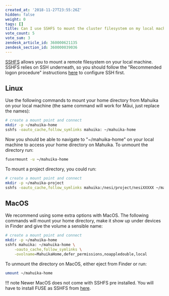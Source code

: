 ```yaml
---
created_at: '2018-11-27T23:55:26Z'
hidden: false
weight: 0
tags: []
title: Can I use SSHFS to mount the cluster filesystem on my local machine?
vote_count: 5
vote_sum: 3
zendesk_article_id: 360000621135
zendesk_section_id: 360000039036
---
```


[SSHFS](https://github.com/libfuse/sshfs) allows you to mount a remote
filesystem on your local machine. SSHFS relies on SSH underneath, so you
should follow the "Recommended logon procedure" instructions
[here](../../Getting_Started/Accessing_the_HPCs/Choosing_and_Configuring_Software_for_Connecting_to_the_Clusters.md) to configure SSH
first.

## Linux

Use the following commands to mount your home directory from Mahuika on
your local machine (the same command will work for Māui, just replace
the names):

```sh
# create a mount point and connect
mkdir -p ~/mahuika-home
sshfs -oauto_cache,follow_symlinks mahuika: ~/mahuika-home
```

Now you should be able to navigate to "~/mahuika-home" on your local
machine to access your home directory on Mahuika. To unmount the
directory run:

```sh
fusermount -u ~/mahuika-home
```

To mount a project directory, you could run:

```sh
# create a mount point and connect
mkdir -p ~/mahuika-project
sshfs -oauto_cache,follow_symlinks mahuika:/nesi/project/nesiXXXXX ~/mahuika-project
```

## MacOS

We recommend using some extra options with MacOS. The following commands
will mount your home directory, make it show up under devices in Finder
and give the volume a sensible name:

```sh
# create a mount point and connect
mkdir -p ~/mahuika-home
sshfs mahuika: ~/mahuika-home \
    -oauto_cache,follow_symlinks \
    -ovolname=MahuikaHome,defer_permissions,noappledouble,local 
```

To unmount the directory on MacOS, either eject from Finder or run:

```sh
umount ~/mahuika-home
```

!!! note
     Newer MacOS does not come with SSHFS pre installed. You will have to
     install FUSE as SSHFS from [here](https://osxfuse.github.io/).
